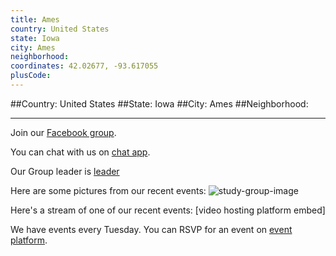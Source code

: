 ```yaml
---
title: Ames
country: United States
state: Iowa
city: Ames
neighborhood: 
coordinates: 42.02677, -93.617055
plusCode:
---
```


##Country: United States
##State: Iowa
##City: Ames
##Neighborhood: 
*****
Join our [Facebook group](https://www.facebook.com/groups/free.code.camp.ames.iowa).

You can chat with us on [chat app]().

Our Group leader is [leader]()

Here are some pictures from our recent events:
![study-group-image]()

Here's a stream of one of our recent events:
[video hosting platform embed]

We have events every Tuesday. You can RSVP for an event on [event platform]().
